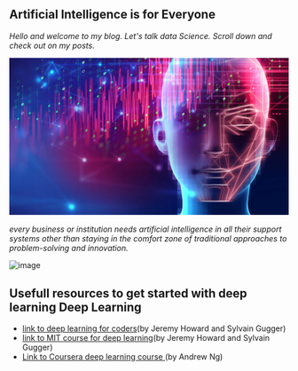 ## Artificial Intelligence is for Everyone
*Hello and welcome to my blog. Let's talk data Science. Scroll down and check out on my posts.*



![Image of deep learning](images/deep_learning_illustration.jpg)

*every business or institution needs artificial intelligence in all their support systems other than staying in the comfort zone of traditional approaches to problem-solving and innovation.*

![image](https://user-images.githubusercontent.com/78223861/194165886-db971d59-1dc5-4dcb-9789-119f5a5dbf30.png)




## Usefull resources to get started with deep learning Deep Learning
 
- [link to deep learning for coders](https://www.fast.ai)(by Jeremy Howard and Sylvain Gugger) 
- [link to MIT course for deep learning](http://introtodeeplearning.com/)(by Jeremy Howard and Sylvain Gugger) 
- [Link to Coursera deep learning course ](https://www.coursera.org/learn/neural-networks-deep-learning-fr/home/welcome)(by Andrew Ng) 
